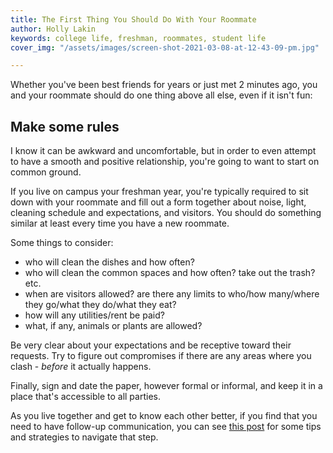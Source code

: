 ```yaml
---
title: The First Thing You Should Do With Your Roommate
author: Holly Lakin
keywords: college life, freshman, roommates, student life
cover_img: "/assets/images/screen-shot-2021-03-08-at-12-43-09-pm.jpg"

---
```

Whether you've been best friends for years or just met 2 minutes ago, you and your roommate should do one thing above all else, even if it isn't fun:

## Make some rules

I know it can be awkward and uncomfortable, but in order to even attempt to have a smooth and positive relationship, you're going to want to start on common ground.

If you live on campus your freshman year, you're typically required to sit down with your roommate and fill out a form together about noise, light, cleaning schedule and expectations, and visitors. You should do something similar at least every time you have a new roommate.

Some things to consider:

* who will clean the dishes and how often?
* who will clean the common spaces and how often? take out the trash? etc.
* when are visitors allowed? are there any limits to who/how many/where they go/what they do/what they eat?
* how will any utilities/rent be paid?
* what, if any, animals or plants are allowed?

Be very clear about your expectations and be receptive toward their requests. Try to figure out compromises if there are any areas where you clash - _before_ it actually happens.

Finally, sign and date the paper, however formal or informal, and keep it in a place that's accessible to all parties.

As you live together and get to know each other better, if you find that you need to have follow-up communication, you can see [this post](https://blog.sebsscholarship.org/2021/03/02/trouble-with-roommates-communication.html "Roommate Communication") for some tips and strategies to navigate that step.